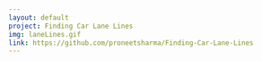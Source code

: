 ```yaml
---
layout: default
project: Finding Car Lane Lines
img: laneLines.gif
link: https://github.com/proneetsharma/Finding-Car-Lane-Lines
---
```

